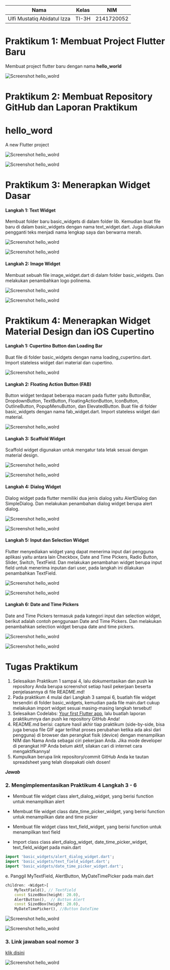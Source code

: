 | Nama                                | Kelas | NIM        |
| ----------------------------------- | ----- | ---------- |
| Ulfi Mustatiq Abidatul Izza         | TI-3H | 2141720052 |



# Praktikum 1: Membuat Project Flutter Baru

Membuat project flutter baru dengan nama **hello_world**

![Screenshot hello_wolrd](hello_world/images/project_baru.png)

# Praktikum 2: Membuat Repository GitHub dan Laporan Praktikum

# hello_word

A new Flutter project

![Screenshot hello_wolrd](hello_world/images/01.png)

![Screenshot hello_wolrd](hello_world/images/andro_p2_l11.png)

# Praktikum 3: Menerapkan Widget Dasar

#### Langkah 1: Text Widget

Membuat folder baru basic_widgets di dalam folder lib. Kemudian buat file baru di dalam basic_widgets dengan nama text_widget.dart. Juga dilakukan pengganti teks menjadi nama lengkap saya dan berwarna merah.

![Screenshot hello_wolrd](hello_world/images/p3_1.png)

![Screenshot hello_wolrd](hello_world/images/andro_p3_l1.png)


#### Langkah 2: Image Widget

Membuat sebuah file image_widget.dart di dalam folder basic_widgets. Dan melakukan penambahkan logo polinema.

![Screenshot hello_wolrd](hello_world/images/p3_2.png)

![Screenshot hello_wolrd](hello_world/images/andro_p3_l2.png)

# Praktikum 4: Menerapkan Widget Material Design dan iOS Cupertino

#### Langkah 1: Cupertino Button dan Loading Bar

Buat file di folder basic_widgets dengan nama loading_cupertino.dart. Import stateless widget dari material dan cupertino.

![Screenshot hello_wolrd](hello_world/images/p4_1.png)

#### Langkah 2: Floating Action Button (FAB)

Button widget terdapat beberapa macam pada flutter yaitu ButtonBar, DropdownButton, TextButton, FloatingActionButton, IconButton, OutlineButton, PopupMenuButton, dan ElevatedButton. Buat file di folder basic_widgets dengan nama fab_widget.dart. Import stateless widget dari material.

![Screenshot hello_wolrd](hello_world/images/p4_2.png)

#### Langkah 3: Scaffold Widget

Scaffold widget digunakan untuk mengatur tata letak sesuai dengan material design.

![Screenshot hello_wolrd](hello_world/images/p4_3.png)

![Screenshot hello_wolrd](hello_world/images/andro_p4_l3.png)

#### Langkah 4: Dialog Widget

Dialog widget pada flutter memiliki dua jenis dialog yaitu AlertDialog dan SimpleDialog. Dan melakukan penambahan dialog widget berupa alert dialog.

![Screenshot hello_wolrd](hello_world/images/p4_4.png)

![Screenshot hello_wolrd](hello_world/images/andro_p4_l4.png)

#### Langkah 5: Input dan Selection Widget

Flutter menyediakan widget yang dapat menerima input dari pengguna aplikasi yaitu antara lain Checkbox, Date and Time Pickers, Radio Button, Slider, Switch, TextField. Dan melakukan penambahan widget berupa input field untuk menerima inputan dari user, pada langkah ini dilakukan penambahkan TextField.

![Screenshot hello_wolrd](hello_world/images/p4_5.png)

![Screenshot hello_wolrd](hello_world/images/andro_p4_l5.png)

#### Langkah 6: Date and Time Pickers

Date and Time Pickers termasuk pada kategori input dan selection widget, berikut adalah contoh penggunaan Date and Time Pickers. Dan melakukan penambahkan selection widget berupa date and time pickers.

![Screenshot hello_wolrd](hello_world/images/dateandtime.gif)

![Screenshot hello_wolrd](hello_world/images/andro_date.gif)



# Tugas Praktikum

1. Selesaikan Praktikum 1 sampai 4, lalu dokumentasikan dan push ke repository Anda berupa screenshot setiap hasil pekerjaan beserta penjelasannya di file README.md!
2. Pada praktikum 4 mulai dari Langkah 3 sampai 6, buatlah file widget tersendiri di folder basic_widgets, kemudian pada file main.dart cukup melakukan import widget sesuai masing-masing langkah tersebut!
3. Selesaikan Codelabs: [Your first Flutter app](https://codelabs.developers.google.com/codelabs/flutter-codelab-first#0), lalu buatlah laporan praktikumnya dan push ke repository GitHub Anda!
4. README.md berisi: capture hasil akhir tiap praktikum (side-by-side, bisa juga berupa file GIF agar terlihat proses perubahan ketika ada aksi dari pengguna) di browser dan perangkat fisik (device) dengan menampilkan NIM dan Nama Anda sebagai ciri pekerjaan Anda. Jika mode developer di perangkat HP Anda belum aktif, silakan cari di internet cara mengaktifkannya!
5. Kumpulkan berupa link repository/commit GitHub Anda ke tautan spreadsheet yang telah disepakati oleh dosen!

***Jawab***

### 2. Mengimplementasikan Praktikum 4 Langkah 3 - 6

- Membuat file widget class alert_dialog_widget, yang berisi function untuk menampilkan alert

- Membuat file widget class date_time_picker_widget, yang berisi function untuk menampilkan date and time picker

- Membuat file widget class text_field_widget, yang berisi function untuk menampilkan text field

- Import class class alert_dialog_widget, date_time_picker_widget, text_field_widget pada main.dart

``` dart
import 'basic_widgets/alert_dialog_widget.dart';
import 'basic_widgets/text_field_widget.dart';
import 'basic_widgets/date_time_picker_widget.dart';
```

e. Panggil MyTextField, AlertButton, MyDateTimePicker pada main.dart

```dart
children: <Widget>[
    MyTextField(), // TextField 
    const SizedBox(height: 20.0),
    AlertButton(),  // Button Alert
    const SizedBox(height: 20.0),
    MyDateTimePicker(), //Button DateTime
```

![Screenshot hello_wolrd](hello_world/images/tugas.gif)

![Screenshot hello_wolrd](hello_world/images/andro_tugas2.gif)

### 3. Link jawaban soal nomor 3 
[klik disini](https://github.com/ulfiizza27/2141720052-mobile-2023/tree/main/week-05/ulfi_app)


![Screenshot hello_wolrd](hello_world/images/andro_tugas3.gif)